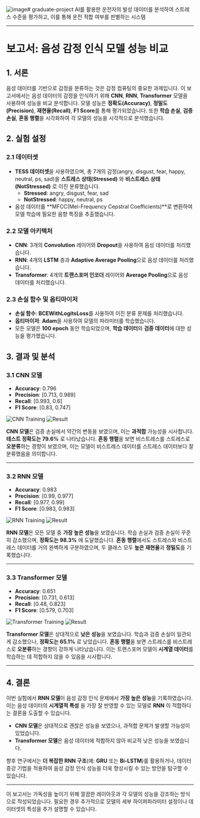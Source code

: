 ![image](https://github.com/user-attachments/assets/52db39e8-68ac-418f-8a10-b2a665bd0c57)# graduate-project
AI를 활용한 운전자의 발성 데이터를 분석하여 스트레스 수준을 평가하고, 이를 통해 운전 적합 여부를 판별하는 시스템

---

# **보고서: 음성 감정 인식 모델 성능 비교**

## **1. 서론**
음성 데이터를 기반으로 감정을 분류하는 것은 감정 컴퓨팅의 중요한 과제입니다. 이 보고서에서는 음성 데이터의 감정을 인식하기 위해 **CNN**, **RNN**, **Transformer** 모델을 사용하여 성능을 비교 분석합니다. 모델 성능은 **정확도(Accuracy)**, **정밀도(Precision)**, **재현율(Recall)**, **F1 Score**를 통해 평가되었습니다. 또한 **학습 손실**, **검증 손실**, **혼동 행렬**을 시각화하여 각 모델의 성능을 시각적으로 분석했습니다.

## **2. 실험 설정**

### **2.1 데이터셋**
- **TESS 데이터셋**을 사용하였으며, 총 7개의 감정(angry, disgust, fear, happy, neutral, ps, sad)을 **스트레스 상태(Stressed)** 와 **비스트레스 상태(NotStressed)** 로 이진 분류했습니다. 
  - **Stressed**: angry, disgust, fear, sad
  - **NotStressed**: happy, neutral, ps
- 음성 데이터를 **MFCC(Mel-Frequency Cepstral Coefficients)**로 변환하여 모델 학습에 필요한 음향 특징을 추출했습니다.

### **2.2 모델 아키텍처**
- **CNN**: 3개의 **Convolution** 레이어와 **Dropout**을 사용하여 음성 데이터를 처리했습니다.
- **RNN**: 4개의 **LSTM** 층과 **Adaptive Average Pooling**으로 음성 데이터를 처리했습니다.
- **Transformer**: 4개의 **트랜스포머 인코더** 레이어와 **Average Pooling**으로 음성 데이터를 처리했습니다.

### **2.3 손실 함수 및 옵티마이저**
- **손실 함수**: **BCEWithLogitsLoss**를 사용하여 이진 분류 문제를 처리했습니다.
- **옵티마이저**: **Adam**을 사용하여 모델의 파라미터를 학습했습니다.
- 모든 모델은 **100 epoch** 동안 학습되었으며, **학습 데이터**와 **검증 데이터**에 대한 성능을 평가했습니다.

## **3. 결과 및 분석**

### **3.1 CNN 모델**
- **Accuracy**: 0.796
- **Precision**: [0.713, 0.989]
- **Recall**: [0.993, 0.6]
- **F1 Score**: [0.83, 0.747]

![CNN Training](https://github.com/user-attachments/assets/2ac1df61-a182-4b03-9e85-dd60b84eee81)
![Result](https://github.com/user-attachments/assets/2884f114-d0e4-40a4-98fc-8542a0cf695d)

**CNN 모델**은 검증 손실에서 약간의 변동을 보였으며, 이는 **과적합** 가능성을 시사합니다. **테스트 정확도는 79.6%** 로 나타났습니다. **혼동 행렬**을 보면 비스트레스를 스트레스로 **오분류**하는 경향이 보였으며, 이는 모델이 비스트레스 데이터를 스트레스 데이터보다 잘 분류했음을 의미합니다.

---

### **3.2 RNN 모델**
- **Accuracy**: 0.983
- **Precision**: [0.99, 0.977]
- **Recall**: [0.977, 0.99]
- **F1 Score**: [0.983, 0.983]

![RNN Training](https://github.com/user-attachments/assets/be101d58-4eb7-43ae-8c1a-cc4ff9f12358)
![Result](https://github.com/user-attachments/assets/150316e7-90d2-4858-b749-83b7b4140c93)




**RNN 모델**은 모든 모델 중 **가장 높은 성능**을 보였습니다. 학습 손실과 검증 손실이 꾸준히 감소했으며, **정확도는 98.3%** 에 도달했습니다. **혼동 행렬**에서도 스트레스와 비스트레스 데이터를 거의 완벽하게 구분하였으며, 두 클래스 모두 **높은 재현율**과 **정밀도**를 기록했습니다.

---

### **3.3 Transformer 모델**
- **Accuracy**: 0.651
- **Precision**: [0.731, 0.613]
- **Recall**: [0.48, 0.823]
- **F1 Score**: [0.579, 0.703]

![Transformer Training](https://github.com/user-attachments/assets/9ee98ebb-49dc-4f03-ae27-493675fc9423)
![Result](https://github.com/user-attachments/assets/95708edb-b2b5-4050-b907-447c2dc0cbb7)



**Transformer 모델**은 상대적으로 **낮은 성능**을 보였습니다. 학습과 검증 손실이 일관되게 감소했으나, **정확도는 65.1%** 로 낮았습니다. **혼동 행렬**을 보면 스트레스를 비스트레스로 **오분류**하는 경향이 강하게 나타났습니다. 이는 트랜스포머 모델이 **시계열 데이터**를 학습하는 데 적합하지 않을 수 있음을 시사합니다.

---

## **4. 결론**

이번 실험에서 **RNN 모델**이 음성 감정 인식 문제에서 **가장 높은 성능**을 기록하였습니다. 이는 음성 데이터의 **시계열적 특성** 을 가장 잘 반영할 수 있는 모델로 **RNN** 이 적합하다는 결론을 도출할 수 있습니다.

- **CNN 모델**은 상대적으로 괜찮은 성능을 보였으나, 과적합 문제가 발생할 가능성이 있었습니다.
- **Transformer 모델**은 음성 데이터에 적합하지 않아 비교적 낮은 성능을 보였습니다.

향후 연구에서는 **더 복잡한 RNN 구조**(예: **GRU** 또는 **Bi-LSTM**)를 활용하거나, 데이터 증강 기법을 적용하여 음성 감정 인식 성능을 더욱 향상시킬 수 있는 방안을 탐구할 수 있습니다.

---

이 보고서는 가독성을 높이기 위해 깔끔한 레이아웃과 각 모델의 성능을 강조하는 방식으로 작성되었습니다. 필요한 경우 추가적으로 모델의 세부 하이퍼파라미터 설정이나 데이터셋의 특성을 추가 설명할 수 있습니다.
